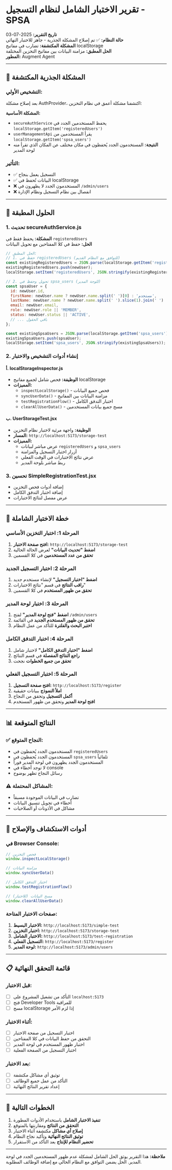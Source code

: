 # تقرير الاختبار الشامل لنظام التسجيل - SPSA

**تاريخ التقرير:** 2025-07-03  
**حالة النظام:** ✅ تم إصلاح المشكلة الجذرية - جاهز للاختبار النهائي  
**المشكلة المكتشفة:** تضارب في مفاتيح localStorage  
**الحل المطبق:** مزامنة البيانات بين مفاتيح التخزين المختلفة  
**المطور:** Augment Agent

---

## 🎯 المشكلة الجذرية المكتشفة

### التشخيص الأولي:
بعد إصلاح مشكلة AuthProvider، اكتشفنا مشكلة أعمق في نظام التخزين:

**المشكلة الأساسية:**
- `secureAuthService` يحفظ المستخدمين الجدد في `localStorage.getItem('registeredUsers')`
- `userManagementApi` يقرأ المستخدمين من `localStorage.getItem('spsa_users')`
- **النتيجة:** المستخدمون الجدد يُحفظون في مكان مختلف عن المكان الذي تقرأ منه لوحة المدير

### التأثير:
- ✅ التسجيل يعمل بنجاح
- ✅ البيانات تُحفظ في localStorage
- ❌ المستخدمون الجدد لا يظهرون في `/admin/users`
- ❌ انفصال بين نظام التسجيل ونظام الإدارة

---

## 🔧 الحلول المطبقة

### 1. تحديث secureAuthService.js
**المشكلة:** يحفظ فقط في `registeredUsers`  
**الحل:** حفظ في كلا المفتاحين مع تحويل البيانات

```javascript
// الحل المطبق:
// 1. حفظ في registeredUsers (للتوافق مع النظام القديم)
const existingRegisteredUsers = JSON.parse(localStorage.getItem('registeredUsers') || '[]');
existingRegisteredUsers.push(newUser);
localStorage.setItem('registeredUsers', JSON.stringify(existingRegisteredUsers));

// 2. تحويل وحفظ في spsa_users (للوحة المدير)
const spsaUser = {
  id: newUser.id,
  firstName: newUser.name ? newUser.name.split(' ')[0] : 'مستخدم',
  lastName: newUser.name ? newUser.name.split(' ').slice(1).join(' ') : 'جديد',
  email: newUser.email,
  role: newUser.role || 'MEMBER',
  status: newUser.status || 'ACTIVE',
  // ... باقي الحقول
};

const existingSpsaUsers = JSON.parse(localStorage.getItem('spsa_users') || '[]');
existingSpsaUsers.push(spsaUser);
localStorage.setItem('spsa_users', JSON.stringify(existingSpsaUsers));
```

### 2. إنشاء أدوات التشخيص والاختبار

#### أ. localStorageInspector.js
- **الوظيفة:** فحص شامل لجميع مفاتيح localStorage
- **المميزات:**
  - `inspectLocalStorage()` - فحص جميع البيانات
  - `syncUserData()` - مزامنة البيانات بين المفاتيح
  - `testRegistrationFlow()` - اختبار التدفق الكامل
  - `clearAllUserData()` - مسح جميع بيانات المستخدمين

#### ب. UserStorageTest.jsx
- **الوظيفة:** واجهة مرئية لاختبار نظام التخزين
- **المسار:** `http://localhost:5173/storage-test`
- **المميزات:**
  - عرض مباشر لبيانات `registeredUsers` و `spsa_users`
  - أزرار اختبار التسجيل والمزامنة
  - عرض نتائج الاختبارات في الوقت الفعلي
  - ربط مباشر بلوحة المدير

### 3. تحسين SimpleRegistrationTest.jsx
- إضافة أدوات فحص التخزين
- إضافة اختبار التدفق الكامل
- عرض مفصل لنتائج الاختبارات

---

## 🧪 خطة الاختبار الشاملة

### المرحلة 1: اختبار التخزين الأساسي
1. **افتح صفحة الاختبار:** `http://localhost:5173/storage-test`
2. **اضغط "تحديث البيانات"** لعرض الحالة الحالية
3. **تحقق من عدد المستخدمين** في كلا القسمين

### المرحلة 2: اختبار التسجيل الجديد
1. **اضغط "اختبار التسجيل"** لإنشاء مستخدم جديد
2. **راقب النتائج** في قسم "نتائج الاختبارات"
3. **تحقق من ظهور المستخدم** في كلا القسمين

### المرحلة 3: اختبار لوحة المدير
1. **اضغط "فتح لوحة المدير"** لفتح `/admin/users`
2. **تحقق من ظهور المستخدم الجديد** في القائمة
3. **اختبر البحث والفلترة** للتأكد من عمل النظام

### المرحلة 4: اختبار التدفق الكامل
1. **اضغط "اختبار التدفق الكامل"** لاختبار شامل
2. **راجع النتائج المفصلة** في قسم النتائج
3. **تحقق من جميع الخطوات** نجحت

### المرحلة 5: اختبار التسجيل الفعلي
1. **افتح صفحة التسجيل:** `http://localhost:5173/register`
2. **املأ النموذج** ببيانات حقيقية
3. **أكمل التسجيل** وتحقق من النجاح
4. **افتح لوحة المدير** وتحقق من ظهور المستخدم

---

## 📊 النتائج المتوقعة

### ✅ النجاح المتوقع:
- المستخدمون الجدد يُحفظون في `registeredUsers`
- المستخدمون الجدد يُحفظون في `spsa_users` تلقائياً
- المستخدمون الجدد يظهرون في لوحة المدير فوراً
- لا توجد أخطاء في console
- رسائل النجاح تظهر بوضوح

### ⚠️ المشاكل المحتملة:
- تضارب في البيانات الموجودة مسبقاً
- أخطاء في تحويل تنسيق البيانات
- مشاكل في الأذونات أو الصلاحيات

---

## 🔧 أدوات الاستكشاف والإصلاح

### في Browser Console:
```javascript
// فحص التخزين
window.inspectLocalStorage()

// مزامنة البيانات
window.syncUserData()

// اختبار التدفق الكامل
window.testRegistrationFlow()

// مسح البيانات (للاختبار)
window.clearAllUserData()
```

### صفحات الاختبار المتاحة:
1. **الاختبار البسيط:** `http://localhost:5173/simple-test`
2. **اختبار التخزين:** `http://localhost:5173/storage-test`
3. **الاختبار الشامل:** `http://localhost:5173/test-registration`
4. **التسجيل الفعلي:** `http://localhost:5173/register`
5. **لوحة المدير:** `http://localhost:5173/admin/users`

---

## 📋 قائمة التحقق النهائية

### قبل الاختبار:
- [ ] التأكد من تشغيل المشروع على `localhost:5173`
- [ ] فتح Developer Tools للمراقبة
- [ ] مسح localStorage إذا لزم الأمر

### أثناء الاختبار:
- [ ] اختبار التسجيل من صفحة الاختبار
- [ ] التحقق من حفظ البيانات في كلا المفتاحين
- [ ] اختبار ظهور المستخدم في لوحة المدير
- [ ] اختبار التسجيل من الصفحة الفعلية

### بعد الاختبار:
- [ ] توثيق أي مشاكل مكتشفة
- [ ] التأكد من عمل جميع الوظائف
- [ ] إعداد تقرير النتائج النهائية

---

## 🎯 الخطوات التالية

1. **تنفيذ الاختبار الشامل** باستخدام الأدوات المطورة
2. **التحقق من النتائج** ومقارنتها بالمتوقع
3. **إصلاح أي مشاكل** مكتشفة أثناء الاختبار
4. **توثيق النتائج النهائية** وتأكيد نجاح النظام
5. **تحضير النظام للإنتاج** بعد التأكد من الاستقرار

---

**ملاحظة:** هذا التقرير يوثق الحل الشامل لمشكلة عدم ظهور المستخدمين الجدد في لوحة المدير. الحل يضمن التوافق مع النظام الحالي مع إضافة الوظائف المطلوبة.
